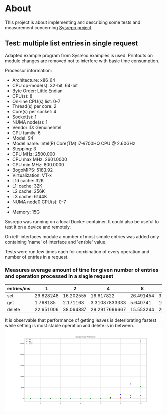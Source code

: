 # About
This project is about implementing and describing some tests and measurement concerning [Sysrepo project](http://www.sysrepo.org).

## Test: multiple list entries in single request
Adapted example program from Sysrepo examples is used. Printouts on module
changes are removed not to interfere with basic time consumption.

Processor information:
* Architecture:          x86_64
* CPU op-mode(s):        32-bit, 64-bit
* Byte Order:            Little Endian
* CPU(s):                8
* On-line CPU(s) list:   0-7
* Thread(s) per core:    2
* Core(s) per socket:    4
* Socket(s):             1
* NUMA node(s):          1
* Vendor ID:             GenuineIntel
* CPU family:            6
* Model:                 94
* Model name:            Intel(R) Core(TM) i7-6700HQ CPU @ 2.60GHz
* Stepping:              3
* CPU MHz:               2500.000
* CPU max MHz:           2601.0000
* CPU min MHz:           800.0000
* BogoMIPS:              5183.92
* Virtualization:        VT-x
* L1d cache:             32K
* L1i cache:             32K
* L2 cache:              256K
* L3 cache:              6144K
* NUMA node0 CPU(s):     0-7
*
* Memory: 15G

Sysrepo was running on a local Docker container. It could also be useful to test
it on a device and remotely.


On ietf-interfaces module a number of most simple entries was added only
containing 'name' of interface and 'enable' value.

Tests were run few times each for combination of every operation and number of
entries in a request.

### Measures average amount of time for given number of entries and operation  processed in a single request

| entries/ms | 	1	| 2	| 4	| 8	| 16 | 32 | 64 | 128 | 256 | 512 | 1024 | 2048 |
| ---------- | -----|---|---|---|----|----|----|-----|-----|-----|------|------|
| set | 29.828248 | 16.202555 | 16.617822 | 26.491454 | 37.980052 | 27.7456426667 | 28.38218 | 48.7050303333 | 92.3466303333 | 177.184213 | 454.813572 | 1420.526593 |
| get | 1.768185 | 2.171163 | 3.31087833333 | 5.640741 | 10.9224743333 | 24.0813563333 | 55.6608143333 | 149.439873 | 490.498112333 | 1818.744884 | 6598.24484633 | 26037.3821507 |
| delete | 22.651006 | 38.064887 | 29.2917696667 | 15.553244 | 20.807633 | 29.351339 | 38.4092673333 | 49.784648 | 108.831738333 | 373.296678 | 1397.51568633 | 5476.05380733 |
 
It is observable that performance of getting leaves is deteriorating fastest
while setting is most stable operation and delete is in
between.
![TestImg](/res/img/sysrepo_remote_perf_1.png)
